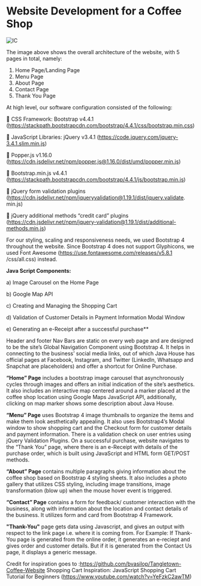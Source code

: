 # Website Development for a Coffee Shop

![IC](https://user-images.githubusercontent.com/63171468/86397778-74cb5e00-bc72-11ea-86d8-028b18a30bb8.JPG)

The image above shows the overall architecture of the website, with 5 pages in total, namely:
1. Home Page/Landing Page
2. Menu Page
3. About Page
4. Contact Page
5. Thank You Page

At high level, our software configuration consisted of the following:

	CSS Framework: Bootstrap v4.4.1
(https://stackpath.bootstrapcdn.com/bootstrap/4.4.1/css/bootstrap.min.css)

	JavaScript Libraries: jQuery v3.4.1
(https://code.jquery.com/jquery-3.4.1.slim.min.js)

	Popper.js v1.16.0
(https://cdn.jsdelivr.net/npm/popper.js@1.16.0/dist/umd/popper.min.js)

	Bootstrap.min.js v4.4.1
(https://stackpath.bootstrapcdn.com/bootstrap/4.4.1/js/bootstrap.min.js)

	jQuery form validation plugins
(https://cdn.jsdelivr.net/npm/jqueryvalidation@1.19.1/dist/jquery.validate. min.js)

	jQuery additional methods “credit card” plugins
(https://cdn.jsdelivr.net/npm/jquery-validation@1.19.1/dist/additional-methods.min.js)


For our styling, scaling and responsiveness needs, we used Bootstrap 4 throughout the website. Since Bootstrap 4 does not support Glyphicons, we used Font Awesome (https://use.fontawesome.com/releases/v5.8.1 /css/all.css) instead.

**Java Script Components:**

a)	Image Carousel on the Home Page

b)	Google Map API

c)	Creating and Managing the Shopping Cart

d)	Validation of Customer Details in Payment Information Modal Window

e)	Generating an e-Receipt after a successful purchase**

Header and footer Nav Bars are static on every web page and are designed to be the site’s Global Navigation Component using Bootstrap 4. It helps in connecting to the business’ social media links, out of which Java House has official pages at Facebook, Instagram, and Twitter (LinkedIn, Whatsapp and Snapchat are placeholders) and offer a shortcut for Online Purchase. 

**“Home” Page** includes a bootstrap image carousel that asynchronously cycles through images and offers an initial indication of the site’s aesthetics. It also includes an interactive map centered around a marker placed at the coffee shop location using Google Maps JavaScript API, additionally, clicking on map marker shows some description about Java House. 

 **“Menu” Page** uses Bootstrap 4 image thumbnails to organize the items and make them look aesthetically appealing. It also uses Bootstrap4’s Modal window to show shopping cart and the Checkout form for customer details and payment information. There is a validation check on user entries using jQuery Validation Plugins.
On a successful purchase, website navigates to the “Thank You” page, where there is an e-Receipt with details of the purchase order, which is built using JavaScript and HTML form GET/POST methods.

**“About” Page** contains multiple paragraphs giving information about the coffee shop based on Bootstrap 4 styling sheets. It also includes a photo gallery that utilizes CSS styling, including image transitions, image transformation (blow up) when the mouse hover event is triggered.

**“Contact” Page** contains a form for feedback/ customer interaction with the business, along with information about the location and contact details of the business. It utilizes form and card from Bootstrap 4 Framework.

**"Thank-You"** page gets data using Javascript, and gives an output with respect to the link page i.e. where it is coming from. 
For Example: If Thank-You page is generated from the online order, it generates an e-reciept and gives order and customer details. But if it is generated from the Contact Us page, it displays a generic message. 

Credit for inspiration goes to :https://github.com/bvasilop/Tangletown-Coffee-Website
Shopping Cart Inspiration: JavaScript Shopping Cart Tutorial for Beginners (https://www.youtube.com/watch?v=YeFzkC2awTM)
